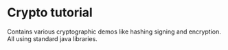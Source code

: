 # Crypto tutorial

Contains various cryptographic demos like hashing signing and encryption. All using standard java libraries.

